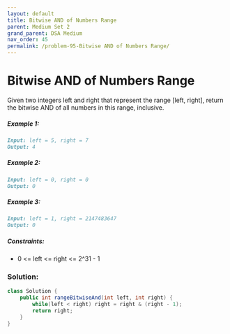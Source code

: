 ```yaml
---
layout: default
title: Bitwise AND of Numbers Range
parent: Medium Set 2
grand_parent: DSA Medium
nav_order: 45
permalink: /problem-95-Bitwise AND of Numbers Range/
---
```

# Bitwise AND of Numbers Range
Given two integers left and right that represent the range [left, right], return the bitwise AND of all numbers in this range, inclusive.

##### Example 1:
```markdown
Input: left = 5, right = 7
Output: 4
```
##### Example 2:
```markdown
Input: left = 0, right = 0
Output: 0
```
##### Example 3:
```markdown
Input: left = 1, right = 2147483647
Output: 0
```
##### Constraints:
* 0 <= left <= right <= 2^31 - 1

### Solution:
```java
class Solution {
    public int rangeBitwiseAnd(int left, int right) {
        while(left < right) right = right & (right - 1);
        return right;
    }
}
```